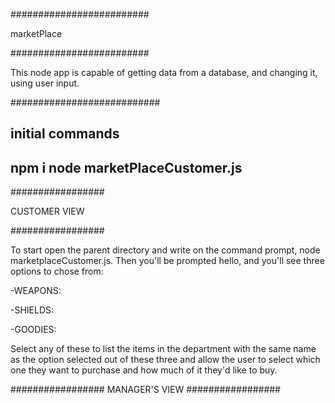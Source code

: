 #########################

marketPlace

#########################

This node app is capable of getting data from a database, and changing it, using user input.


###########################

initial commands
----------------------------
npm i
node marketPlaceCustomer.js
----------------------------

#################

CUSTOMER VIEW

#################


To start open the parent directory and write on the command prompt, node marketplaceCustomer.js. 
Then you'll be prompted hello, and you'll see three options to chose from:

  -WEAPONS:
  
  -SHIELDS:
  
  -GOODIES:

Select any of these to list the items in the department with the same name as the option selected out of these three and allow the user to select which one they want to purchase and how much of it they'd like to buy.



#################
MANAGER'S VIEW
#################
